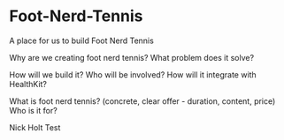 # Foot-Nerd-Tennis

A place for us to build Foot Nerd Tennis

Why are we creating foot nerd tennis?
What problem does it solve?

How will we build it?
Who will be involved?
How will it integrate with HealthKit?

What is foot nerd tennis? (concrete, clear offer - duration, content, price)
Who is it for?


Nick Holt Test

